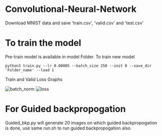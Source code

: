 # Convolutional-Neural-Network
Download MNIST data and save 'train.csv', 'valid.csv' and 'test.csv'
# To train the model
Pre-train model is available in model Folder.
To train new model
```
python3 train.py --lr 0.00005 --batch_size 250 --init 0 --save_dir 'Folder_name' --load 1
```
Train and Valid Loss Graphs

![batch_norm](https://user-images.githubusercontent.com/17472092/132354546-91df62aa-a4de-493a-9293-7b90bf3a047f.png)
![loss](https://user-images.githubusercontent.com/17472092/132354553-a5980376-b450-4e9e-8da1-b5d8b7ae0b62.png)

# For Guided backpropogation
Guided_bkp.py will generate 20 images on which guided backpropogation is done, use same run.sh to run guided backpropogation also.

